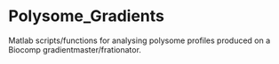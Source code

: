 # Polysome_Gradients
Matlab scripts/functions for analysing polysome profiles produced on a Biocomp gradientmaster/frationator.
